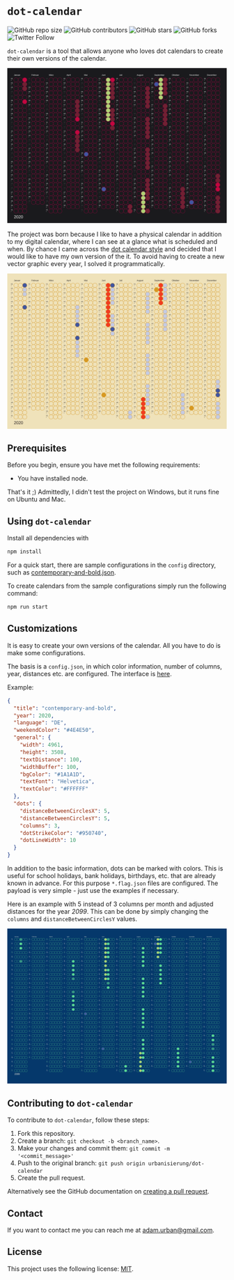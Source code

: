 # `dot-calendar`

![GitHub repo size](https://img.shields.io/github/repo-size/urbanisierung/dot-calendar)
![GitHub contributors](https://img.shields.io/github/contributors/urbanisierung/dot-calendar)
![GitHub stars](https://img.shields.io/github/stars/urbanisierung/dot-calendar?style=social)
![GitHub forks](https://img.shields.io/github/forks/urbanisierung/dot-calendar?style=social)
![Twitter Follow](https://img.shields.io/twitter/follow/urbanisierung?style=social)

`dot-calendar` is a tool that allows anyone who loves dot calendars to create their own versions of the calendar.

![contemporary-and-bold](./examples/contemporary-and-bold.png)

The project was born because I like to have a physical calendar in addition to my digital calendar, where I can see at a glance what is scheduled and when. By chance I came across the [dot calendar style](https://www.dot-on.de/en) and decided that I would like to have my own version of the it. To avoid having to create a new vector graphic every year, I solved it programmatically.

![artsy-and-creative](./examples/artsy-and-creative.png)

## Prerequisites

Before you begin, ensure you have met the following requirements:

- You have installed node.

That's it ;) Admittedly, I didn't test the project on Windows, but it runs fine on Ubuntu and Mac.

## Using `dot-calendar`

Install all dependencies with

```bash
npm install
```

For a quick start, there are sample configurations in the `config` directory, such as [contemporary-and-bold.json](./config/contemporary-and-bold.json).

To create calendars from the sample configurations simply run the following command:

```bash
npm run start
```

## Customizations

It is easy to create your own versions of the calendar. All you have to do is make some configurations.

The basis is a `config.json`, in which color information, number of columns, year, distances etc. are configured. The interface is [here](./src/dot-calendar/DotCalendarProperties.type.ts).

Example:

```json
{
  "title": "contemporary-and-bold",
  "year": 2020,
  "language": "DE",
  "weekendColor": "#4E4E50",
  "general": {
    "width": 4961,
    "height": 3508,
    "textDistance": 100,
    "widthBuffer": 100,
    "bgColor": "#1A1A1D",
    "textFont": "Helvetica",
    "textColor": "#FFFFFF"
  },
  "dots": {
    "distanceBetweenCirclesX": 5,
    "distanceBetweenCirclesY": 5,
    "columns": 3,
    "dotStrikeColor": "#950740",
    "dotLineWidth": 10
  }
}
```

In addition to the basic information, dots can be marked with colors. This is useful for school holidays, bank holidays, birthdays, etc. that are already known in advance. For this purpose `*.flag.json` files are configured. The payload is very simple - just use the examples if necessary.

Here is an example with 5 instead of 3 columns per month and adjusted distances for the year _2099_. This can be done by simply changing the `columns` and `distanceBetweenCirclesY` values.

![cool-and-fresh](./examples/cool-and-fresh-customized.png)

## Contributing to `dot-calendar`

To contribute to `dot-calendar`, follow these steps:

1. Fork this repository.
2. Create a branch: `git checkout -b <branch_name>`.
3. Make your changes and commit them: `git commit -m '<commit_message>'`
4. Push to the original branch: `git push origin urbanisierung/dot-calendar`
5. Create the pull request.

Alternatively see the GitHub documentation on [creating a pull request](https://help.github.com/en/github/collaborating-with-issues-and-pull-requests/creating-a-pull-request).

## Contact

If you want to contact me you can reach me at [adam.urban@gmail.com](mailto:adamurban@gmail.com).

## License

This project uses the following license: [MIT](./MIT.md).

